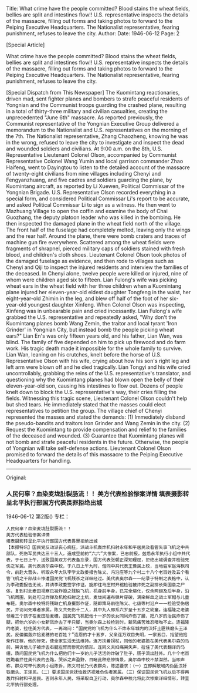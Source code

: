Title: What crime have the people committed? Blood stains the wheat fields, bellies are split and intestines flow!! U.S. representative inspects the details of the massacre, filling out forms and taking photos to forward to the Peiping Executive Headquarters. The Nationalist representative, fearing punishment, refuses to leave the city.
Author:
Date: 1946-06-12
Page: 2

[Special Article]

What crime have the people committed? Blood stains the wheat fields, bellies are split and intestines flow!!
U.S. representative inspects the details of the massacre, filling out forms and taking photos to forward to the Peiping Executive Headquarters. The Nationalist representative, fearing punishment, refuses to leave the city.

[Special Dispatch from This Newspaper] The Kuomintang reactionaries, driven mad, sent fighter planes and bombers to strafe peaceful residents of Yongnian and the Communist troops guarding the crashed plane, resulting in a total of thirty-three military and civilian casualties, creating the unprecedented "June 6th" massacre. As reported previously, the Communist representative of the Yongnian Executive Group delivered a memorandum to the Nationalist and U.S. representatives on the morning of the 7th. The Nationalist representative, Zhang Chaozheng, knowing he was in the wrong, refused to leave the city to investigate and inspect the dead and wounded soldiers and civilians. At 9:00 a.m. on the 8th, U.S. Representative Lieutenant Colonel Olson, accompanied by Communist Representative Colonel Wang Yumin and local garrison commander Zhao Haifeng, went to Dayingtou to listen to the detailed account of the massacre of twenty-eight civilians from nine villages including Chenyi and Fengyanzhuang, and five cadres and soldiers guarding the plane, by Kuomintang aircraft, as reported by Li Xuewen, Political Commissar of the Yongnian Brigade. U.S. Representative Olson recorded everything in a special form, and considered Political Commissar Li's report to be accurate, and asked Political Commissar Li to sign as a witness. He then went to Mazhuang Village to open the coffin and examine the body of Chai Guozhang, the deputy platoon leader who was killed in the bombing. He then inspected the damaged plane in the wheat field north of the village. The front half of the fuselage had completely melted, leaving only the wings and the rear half. Around the plane, there were bomb craters and traces of machine gun fire everywhere. Scattered among the wheat fields were fragments of shrapnel, pierced military caps of soldiers stained with fresh blood, and children's cloth shoes. Lieutenant Colonel Olson took photos of the damaged fuselage as evidence, and then rode to villages such as Chenyi and Qiji to inspect the injured residents and interview the families of the deceased. In Chenyi alone, twelve people were killed or injured, nine of whom were children aged six to fifteen. Lian Fulong's wife was picking wheat ears in the wheat field with her three children when a Kuomintang plane injured her eleven-year-old eldest daughter Tongfeng in the waist, her eight-year-old Zhimin in the leg, and blew off half of the foot of her six-year-old youngest daughter Xinfeng. When Colonel Olson was inspecting, Xinfeng was in unbearable pain and cried incessantly. Lian Fulong's wife grabbed the U.S. representative and repeatedly asked, "Why don't the Kuomintang planes bomb Wang Zemin, the traitor and local tyrant 'Iron Grinder' in Yongnian City, but instead bomb the people picking wheat ears?" Lian En's was only fifteen years old, and his father, Lian Wan, was blind. The family of five depended on him to pick up firewood and do farm work. His tragic death made it impossible for the whole family to survive. Lian Wan, leaning on his crutches, knelt before the horse of U.S. Representative Olson with his wife, crying about how his son's right leg and left arm were blown off and he died tragically. Lian Tongyi and his wife cried uncontrollably, grabbing the reins of the U.S. representative's translator, and questioning why the Kuomintang planes had blown open the belly of their eleven-year-old son, causing his intestines to flow out. Dozens of people knelt down to block the U.S. representative's way, their cries filling the fields. Witnessing this tragic scene, Lieutenant Colonel Olson couldn't help but shed tears. He immediately stated that the masses could elect representatives to petition the group. The village chief of Chenyi represented the masses and stated the demands: (1) Immediately disband the pseudo-bandits and traitors Iron Grinder and Wang Zemin in the city. (2) Request the Kuomintang to provide compensation and relief to the families of the deceased and wounded. (3) Guarantee that Kuomintang planes will not bomb and strafe peaceful residents in the future. Otherwise, the people of Yongnian will take self-defense actions. Lieutenant Colonel Olson promised to forward the details of this massacre to the Peiping Executive Headquarters for handling.



<hr /> 

Original: 


### 人民何辜？血染麦垅肚裂肠流！！  美方代表检验惨案详情  填表摄影转呈北平执行部国方代表畏罪拒绝出城

1946-06-12
第2版()
专栏：

    人民何辜？血染麦垅肚裂肠流！！
    美方代表检验惨案详情
    填表摄影转呈北平执行部国方代表畏罪拒绝出城
    【本报特讯】国民党反动派丧心病狂，派战斗机轰炸机扫射永年和平居民及看管失事飞机之中共部队，死伤军民共达三十三人，造成空前的“六六”大惨案，已志前报，兹悉永年执行小组中共代表，于七日上午，送致国美双方代表备忘录，国方代表张朝正深知理屈，拒绝出城调查并检验死伤之军民。美代表奥尔森中校，于八日上午九时，偕同中共代表王豫民上校，当地驻军赵海枫司令，前赴大营头，听取永年大队李学文政委报告陈义、冯沿庄等九个村二十八个老百姓及五个看管飞机之干部战士惨遭国民党飞机残杀之详细经过。美代表奥尔森一一纪录于特制之表格中，认为李政委报告无讹，并请李政委签字作证。旋即往马庄村开棺检验被炸死之副排长柴国章之尸体，复到村北麦田视察已被炸毁之残缺飞机，机身前半身，已完全熔化，仅余两翅及后半身，沿飞机周围，到处可见炸弹及机枪扫射之土坑，麦垅间遍布弹片穿破，满染鲜血之战士军帽与儿童布鞋。奥尔森中校特将残缺亡机身摄影作证，随即策马前往陈义、七级等村沿户一一检验受伤居民，并访问死难者家属。陈义共死伤十二人，其中九人即系六岁至十五岁之幼童。连福隆之老婆领着三个孩子在麦田拾麦穗，国民党飞机把他十一岁的长女同凤炸伤了腰，把八岁的治民炸伤了腿，把他六岁的小女新凤炸去了半只脚，当奥尔森上校检验时，新凤痛苦难忍嚎啕不止。连福隆的老婆，拉住美方代表，一再询问：“国民党的飞机为什么不炸永年城内的汉奸土匪铁磨头王泽民，反偏偏轰炸拾麦穗的老百姓？”连恩的才十五岁，父亲连万双目失明，一家五口，指望他拾柴作庄稼，他的惨死，使全家生活无法维持。连万扶着拐杖，同他的老婆跪在美代表奥尔森的马前，哭诉他儿子被炸去右腿左臂而惨死的情形。连同义夫妇痛哭失声，拉住了美代表翻译的马缰，质问国民党飞机为什么把他们十一岁的儿子活活的炸破了肚子，肠子流出肚外。几十个老百姓跪着拦住美代表的去路，哭诉之声盈野，目睹此种悲惨情景，奥尔森中校不禁潸然。当即声称，群众可举代表向小组陈诉，陈义村长乃代表群众，陈述要求：（一）立即解散城内伪匪汉奸铁磨头、王泽民。（二）要求国民党抚恤救济视难负伤者家属。（三）保证国民党飞机以后不得再轰炸扫射和平居民。否则永年人民，将采取自卫行动，奥尔森中校允将此次惨案详细情形，转呈北平执行部处理。
